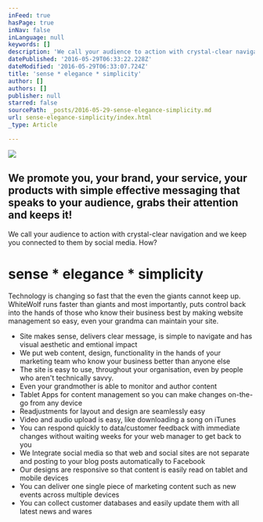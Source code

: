 ```yaml
---
inFeed: true
hasPage: true
inNav: false
inLanguage: null
keywords: []
description: 'We call your audience to action with crystal-clear navigation and we keep you connected to them by social media. How? '
datePublished: '2016-05-29T06:33:22.228Z'
dateModified: '2016-05-29T06:33:07.724Z'
title: 'sense * elegance * simplicity'
author: []
authors: []
publisher: null
starred: false
sourcePath: _posts/2016-05-29-sense-elegance-simplicity.md
url: sense-elegance-simplicity/index.html
_type: Article

---
```

![](https://the-grid-user-content.s3-us-west-2.amazonaws.com/df0faade-ac75-475d-9570-1613c304b35c.jpg)

## We promote you, your brand, your service, your products with simple effective messaging that speaks to your audience, grabs their attention and keeps it! 

We call your audience to action with crystal-clear navigation and we keep you connected to them by social media. How? 

# sense \* elegance \* simplicity

Technology is changing so fast that the even the giants cannot keep up. WhiteWolf runs faster than giants and most importantly, puts control back into the hands of those who know their business best by making website management so easy, even your grandma can maintain your site. 

* Site makes sense, delivers clear message, is simple to navigate and has visual aesthetic and emtional impact 
* We put web content, design, functionality in the hands of your marketing team who know your business better than anyone else 
* The site is easy to use, throughout your organisation, even by people who aren't technically savvy. 
* Even your grandmother is able to monitor and author content 
* Tablet Apps for content management so you can make changes on-the-go from any device 
* Readjustments for layout and design are seamlessly easy 
* Video and audio upload is easy, like downloading a song on iTunes 
* You can respond quickly to data/customer feedback with immediate changes without waiting weeks for your web manager to get back to you 
* We Integrate social media so that web and social sites are not separate and posting to your blog posts automatically to Facebook 
* Our designs are responsive so that content is easily read on tablet and mobile devices 
* You can deliver one single piece of marketing content such as new events across multiple devices 
* You can collect customer databases and easily update them with all latest news and wares